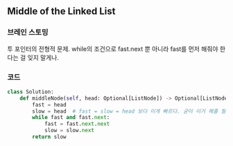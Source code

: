 ## Middle of the Linked List


### 브레인 스토밍

투 포인터의 전형적 문제. while의 조건으로 fast.next 뿐 아니라 fast를 먼저 해줘야 한다는 걸 잊지 말게나.


### 코드

```python
class Solution:
    def middleNode(self, head: Optional[ListNode]) -> Optional[ListNode]:
        fast = head
        slow = head  # fast = slow = head 보다 이게 빠르다. 굳이 이거 해줄 필요 없음.
        while fast and fast.next:
            fast = fast.next.next
            slow = slow.next
        return slow
```
